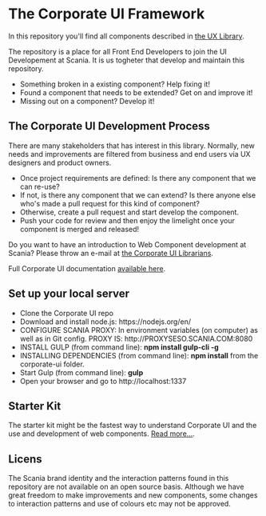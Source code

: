 <h1>The Corporate UI Framework</h1>
<p>In this repository you'll find all components described in <a href="https://www.scania.com/ux-library/developer">the UX Library</a>.</p>
<p>The repository is a place for all Front End Developers to join the UI Developement at Scania. It is us togheter that develop and maintain this repository.</p> 
<ul>
	<li>Something broken in a existing component? Help fixing it!</li>
	<li>Found a component that needs to be extended? Get on and improve it!</li>
	<li>Missing out on a component? Develop it!</li>
</ul>

<h2>The Corporate UI Development Process</h2>
<p>There are many stakeholders that has interest in this library. Normally, new needs and improvements are filtered from business and end users via UX designers and product owners.</p>
<ul>
	<li>Once project requirements are defined: Is there any component that we can re-use?</li>
	<li>If not, is there any component that we can extend? Is there anyone else who's made a pull request for this kind of component?</li>
	<li>Otherwise, create a pull request and start develop the component.</li>
	<li>Push your code for review and then enjoy the limelight once your component is merged and released!</li>	
</ul>

<p>Do you want to have an introduction to Web Component development at Scania? Please throw an e-mail at <a href="mailto:corporate-ui@scania.com">the Corporate UI Librarians</a>.</p>

<p>Full Corporate UI documentation <a href="https://www.scania.com/ux-library">available here</a>.</p>

<h2>Set up your local server</h2>
<ul>
<li>Clone the Corporate UI repo</li>
<li>Download and install node.js: https://nodejs.org/en/</li>
<li>CONFIGURE SCANIA PROXY: In environment variables (on computer) as well as in Git config. PROXY IS: http://PROXYSESO.SCANIA.COM:8080
<li>INSTALL GULP (from command line): <b>npm install gulp-cli -g</b></li>
<li>INSTALLING DEPENDENCIES (from command line): <b>npm install</b> from the corporate-ui folder.</li>
<li>Start Gulp (from command line): <b>gulp</b></li>
<li>Open your browser and go to http://localhost:1337</li>
</ul>
<h2>Starter Kit</h2>
<p>The starter kit might be the fastest way to understand Corporate UI and the use and development of web components. 
<a href="https://github.scania.com/Scania/corporate-ui/tree/master/starter-kit">Read more...</a>.



<h2>Licens</h2>
<p>The Scania brand identity and the interaction patterns found in this repository are not available on an open source basis. Although we have great freedom to make improvements and new components, some changes to interaction patterns and use of colours etc may not be approved.</p>

